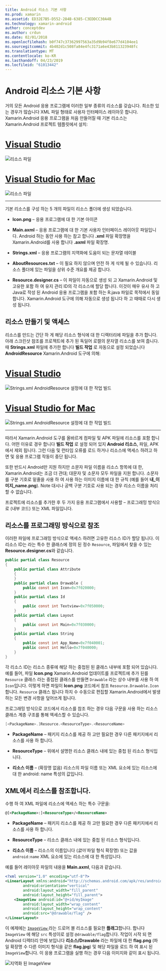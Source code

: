 ```yaml
---
title: Android 리소스 기본 사항
ms.prod: xamarin
ms.assetid: ED32E7B5-D552-284B-6385-C3EDDCC30A4B
ms.technology: xamarin-android
author: conceptdev
ms.author: crdun
ms.date: 02/01/2018
ms.openlocfilehash: b0f747c37362997563a35d9b94f8e677d4104ee1
ms.sourcegitcommit: 4b402d1c508fa84e4fc3171a6e43b811323948fc
ms.translationtype: MT
ms.contentlocale: ko-KR
ms.lasthandoff: 04/23/2019
ms.locfileid: "61013442"
---
```

# <a name="android-resource-basics"></a>Android 리소스 기본 사항

거의 모든 Android 응용 프로그램에 이러한 일부 종류의 리소스를 갖습니다. 최소한 있는 경우가 많습니다 XML 파일 형태로 사용자 인터페이스 레이아웃 합니다. Xamarin.Android 응용 프로그램을 처음 만들어질 때 기본 리소스는 Xamarin.Android 프로젝트 템플릿에서 설치:

# <a name="visual-studiotabwindows"></a>[Visual Studio](#tab/windows)

![리소스 파일](android-resource-basics-images/01-resource-files-vs.png)
 
# <a name="visual-studio-for-mactabmacos"></a>[Visual Studio for Mac](#tab/macos)

![리소스 파일](android-resource-basics-images/01-resource-files-xs.png)
 
-----

기본 리소스를 구성 하는 5 개의 파일이 리소스 폴더에 생성 되었습니다.

-  **Icon.png** &ndash; 응용 프로그램에 대 한 기본 아이콘

-  **Main.axml** &ndash; 응용 프로그램에 대 한 기본 사용자 인터페이스 레이아웃 파일입니다. Android 하는 동안 사용 하는 참고 합니다 **.xml** 파일 확장명을 Xamarin.Android를 사용 합니다 **.axml** 파일 확장명.

-  **Strings.xml** &ndash; 응용 프로그램의 지역화에 도움이 되는 문자열 테이블

-  **AboutResources.txt** &ndash; 이 필요 하지 않으며 안전 하 게 삭제 될 수 있습니다. 리소스 폴더에 있는 파일을 상위 수준 개요를 제공 합니다.

-  **Resource.designer.cs** &ndash; 이 파일이 자동으로 생성 되 고 Xamarin.Android 및 고유한 포함 하 여 유지 관리 ID의 각 리소스에 할당 합니다. 이것이 매우 유사 하 고 Java로 작성 된 Android 응용 프로그램을 포함 하는 R.java 파일로 목적에서 동일 합니다. Xamarin.Android 도구에 의해 자동으로 생성 됩니다 하 고 때때로 다시 생성 됩니다.


## <a name="creating-and-accessing-resources"></a>리소스 만들기 및 액세스

리소스를 만드는 간단 하 게 해당 리소스 형식에 대 한 디렉터리에 파일을 추가 합니다. 아래 스크린샷 참조를 프로젝트에 추가 된 독일어 로캘의 문자열 리소스를 보여 줍니다. 때 **Strings.xml** 파일에 추가한 합니다 **빌드 작업** 로 자동으로 설정 되었습니다 **AndroidResource** Xamarin.Android 도구에 의해:

# <a name="visual-studiotabwindows"></a>[Visual Studio](#tab/windows)

![Strings.xml AndroidResource 설정에 대 한 작업 빌드](android-resource-basics-images/02-build-action-vs.png)
 
# <a name="visual-studio-for-mactabmacos"></a>[Visual Studio for Mac](#tab/macos)

![Strings.xml AndroidResource 설정에 대 한 작업 빌드](android-resource-basics-images/02-build-action-xs.png)
 
-----
 

따라서 Xamarin.Android 도구를 올바르게 컴파일 및 APK 파일에 리소스를 포함 합니다. 어떤 이유로 경우 합니다 **빌드 작업** 로 설정 되어 있지 **Android 리소스**, 파일, APK에서 제외 됩니다. 그런 다음 및 런타임 오류를 로드 하거나 리소스에 액세스 하려고 하면 및 응용 프로그램 작동이 중단 됩니다.

또한 반드시 Android만 지원 하지만 소문자 파일 이름을 리소스 항목에 대 한, Xamarin.Android는 조금 더 관대; 대문자 및 소문자 모두 파일을 지원 합니다. 소문자를 구분 기호로 밑줄을 사용 하 여 사용 하는 이미지 이름에 대 한 규칙 (예를 들어 **내\_이미지\_name.png**). Note 대시나 공백 구분 기호로 사용 되는 경우 리소스 이름을 처리할 수 없습니다.

프로젝트에 리소스를 추가한 후 두 가지 응용 프로그램에서 사용할 &ndash; 프로그래밍 방식으로 (내부 코드) 또는 XML 파일입니다.


## <a name="referencing-resources-programmatically"></a>리소스를 프로그래밍 방식으로 참조

이러한 파일에 프로그래밍 방식으로 액세스 하려면 고유한 리소스 ID가 할당 됩니다. 이 리소스 ID는 라는 특수 한 클래스에 정의 된 정수 `Resource`, 파일에서 찾을 수 있는 **Resource.designer.cs**와 같습니다.

```csharp
public partial class Resource
{
    public partial class Attribute
    {
    }
    public partial class Drawable {
        public const int Icon=0x7f020000;
    }
    public partial class Id
    {
        public const int Textview=0x7f050000;
    }
    public partial class Layout
    {
        public const int Main=0x7f030000;
    }
    public partial class String
    {
        public const int App_Name=0x7f040001;
        public const int Hello=0x7f040000;
    }
}
```

각 리소스 ID는 리소스 종류에 해당 하는 중첩된 된 클래스 내부에 포함 되어 있습니다. 예를 들어, 파일 **Icon.png** Xamarin.Android 업데이트를 프로젝트에 추가 된를 `Resource` 클래스 라는 중첩된 클래스를 만들면 `Drawable` 라는 상수 내부를 사용 하 여 `Icon`입니다.
이렇게 하면 파일이 **Icon.png** 코드에서 참조 `Resource.Drawable.Icon`합니다. `Resource` 클래스 됩니다 하지 수 수동으로 편집할 Xamarin.Android에서 발생 하는 모든 변경 사항을 덮어쓰게 됩니다.

프로그래밍 방식으로 코드에서 리소스를 참조 하는 경우 다음 구문을 사용 하는 리소스 클래스 계층 구조를 통해 액세스할 수 있습니다.

```csharp
[<PackageName>.]Resource.<ResourceType>.<ResourceName>
```

-  **PackageName** &ndash; 패키지 리소스를 제공 하 고만 필요한 경우 다른 패키지에서 리소스를 사용 하 합니다.

-  **ResourceType** &ndash; 위에서 설명한 리소스 클래스 내에 있는 중첩 된 리소스 형식입니다.

-  **리소스 이름** &ndash; (확장명 없음) 리소스의 파일 이름 또는 XML 요소에 있는 리소스에 대 한 android: name 특성의 값입니다.


## <a name="referencing-resources-from-xml"></a>XML에서 리소스를 참조합니다.

수행 하 여 XML 파일에 리소스에 액세스 하는 특수 구문을:

```xml
@[<PackageName>:]<ResourceType>/<ResourceName>
```

-  **PackageName** &ndash; 패키지 리소스를 제공 하 고만 필요한 경우 다른 패키지에서 리소스를 사용 하 합니다.

-  **ResourceType** &ndash; 리소스 클래스 내에 있는 중첩 된 리소스 형식입니다.

-  **리소스 이름** &ndash; 리소스의 이름입니다 (*없이* 파일 형식 확장명) 또는 값을 `android:name` XML 요소에 있는 리소스에 대 한 특성입니다.

예를 들어 레이아웃 파일의 내용을 **Main.axml**, 다음과 같습니다.

```xml
<?xml version="1.0" encoding="utf-8"?>
<LinearLayout xmlns:android="http://schemas.android.com/apk/res/android"
        android:orientation="vertical"
        android:layout_width="fill_parent"
        android:layout_height="fill_parent">
    <ImageView android:id="@+id/myImage"
        android:layout_width="wrap_content"
        android:layout_height="wrap_content"
        android:src="@drawable/flag" />
</LinearLayout>
```

이 예제에는 [ `ImageView` ](https://github.com/xamarin/recipes/tree/master/Recipes/android/controls/imageview) 라는 드로어 블 리소스를 필요한 **플래그**합니다. 합니다 `ImageView` 에 해당 `src` 특성이로 설정 `@drawable/flag`합니다. 작업이 시작 되 면 Android 디렉터리 안에 보입니다 **리소스/Drawable** 라는 파일에 대 한 **flag.png** (파일 확장명 수 다른 이미지 형식을 같은 **flag.jpg**) 및 해당 파일을 로드 하 여 표시 된 `ImageView`합니다.
이 응용 프로그램을 실행 하는 경우 다음 이미지와 같이 표시 됩니다.

![지역화 된 ImageView](android-resource-basics-images/03-localized-screenshot.png)
